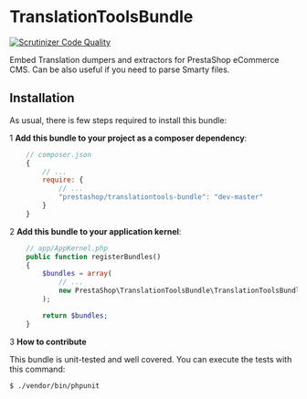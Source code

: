 # TranslationToolsBundle

[![Scrutinizer Code Quality](https://scrutinizer-ci.com/g/PrestaShop/TranslationToolsBundle/badges/quality-score.png?b=master)](https://scrutinizer-ci.com/g/PrestaShop/TranslationToolsBundle/?branch=master)

Embed Translation dumpers and extractors for PrestaShop eCommerce CMS.
Can be also useful if you need to parse Smarty files.

## Installation

As usual, there is few steps required to install this bundle:

1 **Add this bundle to your project as a composer dependency**:

```javascript
    // composer.json
    {
        // ...
        require: {
            // ...
            "prestashop/translationtools-bundle": "dev-master"
        }
    }
```

2 **Add this bundle to your application kernel**:

```php
    // app/AppKernel.php
    public function registerBundles()
    {
        $bundles = array(
            // ...
            new PrestaShop\TranslationToolsBundle\TranslationToolsBundle(),
        );

        return $bundles;
    }
```

3 **How to contribute**

This bundle is unit-tested and well covered.
You can execute the tests with this command:

```bash
$ ./vendor/bin/phpunit
```

